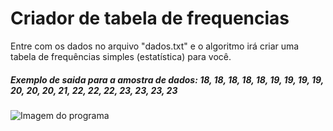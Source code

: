 # Criador de tabela de frequencias
Entre com os dados no arquivo "dados.txt" e o algoritmo irá criar uma tabela de frequências simples (estatística) para você.

##### Exemplo de saida para a amostra de dados: 18, 18, 18, 18, 18, 19, 19, 19, 19, 20, 20, 20, 21, 22, 22, 22, 23, 23, 23, 23
![Imagem do programa](https://user-images.githubusercontent.com/48874910/76155154-fa753d80-60c6-11ea-8574-b538c2fede7d.png)
